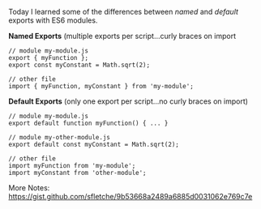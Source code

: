 Today I learned some of the differences between *named* and *default* exports with ES6 modules.

**Named Exports** (multiple exports per script...curly braces on import
```
// module my-module.js
export { myFunction }; 
export const myConstant = Math.sqrt(2); 

// other file
import { myFunction, myConstant } from 'my-module';
```

**Default Exports** (only one export per script...no curly braces on import)
```
// module my-module.js
export default function myFunction() { ... }

// module my-other-module.js
export default const myConstant = Math.sqrt(2);

// other file
import myFunction from 'my-module';
import myConstant from 'other-module';
```

More Notes: https://gist.github.com/sfletche/9b53668a2489a6885d0031062e769c7e
